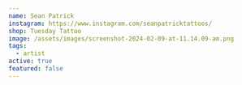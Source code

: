 ```yaml
---
name: Sean Patrick
instagram: https://www.instagram.com/seanpatricktattoos/
shop: Tuesday Tattoo
image: /assets/images/screenshot-2024-02-09-at-11.14.09-am.png
tags:
  - artist
active: true
featured: false
---
```

